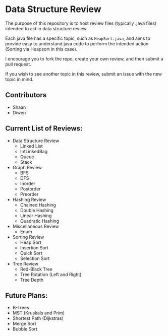 # Data Structure Review

The purpose of this repository is to host review files (typically .java files) intended to aid in data structure review.    

Each java file has a specific topic, such as `HeapSort.java`, and aims to provide easy to understand java code to perform the
intended action (Sorting via Heapsort in this case).    

I encourage you to fork the repo, create your own review, and then submit a pull request.    

If you wish to see another topic in this review, submit an issue with the new topic in mind.    

## Contributors
* Shaan
* Diwen

## Current List of Reviews:  

- Data Structure Review  
  - Linked List 
  - IntLinkedBag  
  - Queue 
  - Stack 
- Graph Review
  - BFS 
  - DFS 
  - Inorder 
  - Postorder 
  - Preorder 
- Hashing Review  
  - Chained Hashing 
  - Double Hashing 
  - Linear Hashing 
  - Quadratic Hashing 
- Miscellaneous Review  
  - Enum    
- Sorting Review  
  - Heap Sort     
  - Insertion Sort   
  - Quick Sort   
  - Selection Sort    
- Tree Review  
  - Red-Black Tree 
  - Tree Rotation (Left and Right) 
  - Tree Depth   

## Future Plans:
- B-Trees
- MST (Kruskals and Prim)
- Shortest Path (Dijkstras)
- Merge Sort  
- Bubble Sort
